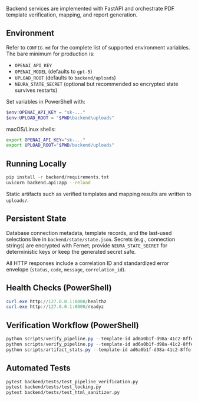 Backend services are implemented with FastAPI and orchestrate PDF template verification,
mapping, and report generation.

## Environment

Refer to `CONFIG.md` for the complete list of supported environment variables. The bare minimum for production is:

- `OPENAI_API_KEY`
- `OPENAI_MODEL` (defaults to `gpt-5`)
- `UPLOAD_ROOT` (defaults to `backend/uploads`)
- `NEURA_STATE_SECRET` (optional but recommended so encrypted state survives restarts)

Set variables in PowerShell with:

```powershell
$env:OPENAI_API_KEY = "sk-..."
$env:UPLOAD_ROOT = "$PWD\backend\uploads"
```

macOS/Linux shells:

```bash
export OPENAI_API_KEY="sk-..."
export UPLOAD_ROOT="$PWD/backend/uploads"
```

## Running Locally

```bash
pip install -r backend/requirements.txt
uvicorn backend.api:app --reload
```

Static artifacts such as verified templates and mapping results are written to `uploads/`.

## Persistent State

Database connection metadata, template records, and the last-used selections live in `backend/state/state.json`. Secrets (e.g., connection strings) are encrypted with Fernet; provide `NEURA_STATE_SECRET` for deterministic keys or keep the generated secret safe.

All HTTP responses include a correlation ID and standardized error envelope (`status`, `code`, `message`, `correlation_id`).

## Health Checks (PowerShell)

```powershell
curl.exe http://127.0.0.1:8000/healthz
curl.exe http://127.0.0.1:8000/readyz
```

## Verification Workflow (PowerShell)

```powershell
python scripts/verify_pipeline.py --template-id ad6a0b1f-d98a-41c2-8ffe-8b651de9100f --uploads-root .\backend\uploads
python scripts/verify_pipeline.py --template-id ad6a0b1f-d98a-41c2-8ffe-8b651de9100f --simulate mapping_save
python scripts/artifact_stats.py --template-id ad6a0b1f-d98a-41c2-8ffe-8b651de9100f --uploads-root .\backend\uploads
```

## Automated Tests

```bash
pytest backend/tests/test_pipeline_verification.py
pytest backend/tests/test_locking.py
pytest backend/tests/test_html_sanitizer.py
```
